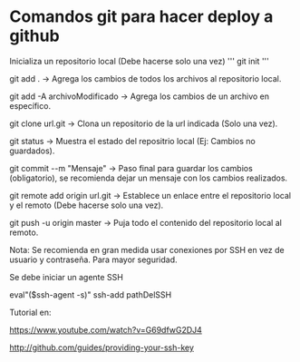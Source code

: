 # Comandos git para hacer deploy a github

Inicializa un repositorio local (Debe hacerse solo una vez)
'''
git init
'''

git add .                       -> Agrega los cambios de todos los archivos al repositorio local.

git add -A archivoModificado    -> Agrega los cambios de un archivo en específico.

git clone url.git 		-> Clona un repositorio de la url indicada (Solo una vez).

git status			-> Muestra el estado del repositrio local (Ej: Cambios no guardados).

git commit --m "Mensaje" 	-> Paso final para guardar los cambios (obligatorio),
		            	  se recomienda dejar un mensaje con los cambios realizados.

git remote add origin url.git 	-> Establece un enlace entre el repositorio local y
			          el remoto (Debe hacerse solo una vez).

git push -u origin master 	-> Puja todo el contenido del repositorio local al remoto.

Nota: Se recomienda en gran medida usar conexiones por SSH en vez de usuario y contraseña. Para mayor seguridad.

Se debe iniciar un agente SSH

eval"($ssh-agent -s)"
ssh-add pathDelSSH


Tutorial en: 

https://www.youtube.com/watch?v=G69dfwG2DJ4

http://github.com/guides/providing-your-ssh-key


